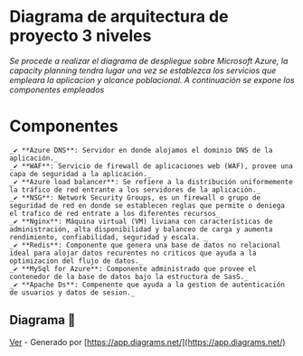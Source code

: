 # Diagrama de arquitectura de proyecto 3 niveles

_Se procede a realizar el diagrama de despliegue sobre Microsoft Azure, la capacity planning tendra lugar una vez se establezca los servicios que empleara la aplicacion y alcance poblacional._
_A continuación se expone los componentes empleados_

# Componentes
```
_✔ **Azure DNS**: Servidor en donde alojamos el dominio DNS de la aplicación._
_✔ **WAF**: Servicio de firewall de aplicaciones web (WAF), provee una capa de seguridad a la aplicación._
_✔ **Azure load balancer**: Se refiere a la distribución uniformemente la tráfico de red entrante a los servidores de la aplicación._
_✔ **NSG**: Network Security Groups, es un firewall o grupo de seguridad de red en donde se establecen reglas que permite o deniega el trafico de red entrate a los diferentes recursos_
_✔ **Nginx**: Máquina virtual (VM) liviana con características de administración, alta disponibilidad y balanceo de carga y aumenta rendimiento, confiabilidad, seguridad y escala. _
_✔ **Redis**: Componente que genera una base de datos no relacional ideal para alojar datos recurentes no criticos que ayuda a la optimizacion del flujo de datos._
_✔ **MySql for Azure**: Componente administrado que provee el contenedor de la base de datos bajo la estructura de SasS._
_✔ **Apache Ds**: Compenente que ayuda a la gestion de autenticación de usuarios y datos de sesion._
```

## Diagrama 📌

[Ver](https://viewer.diagrams.net/?highlight=0000ff&edit=_blank&layers=1&nav=1&title=Untitled%20Diagram.drawio#Uhttps%3A%2F%2Fraw.githubusercontent.com%2Falexrodriguez1218%2Ftest-architecting%2Fmaster%2FUntitled%2520Diagram.drawio) - Generado por [https://app.diagrams.net/](https://app.diagrams.net/)


